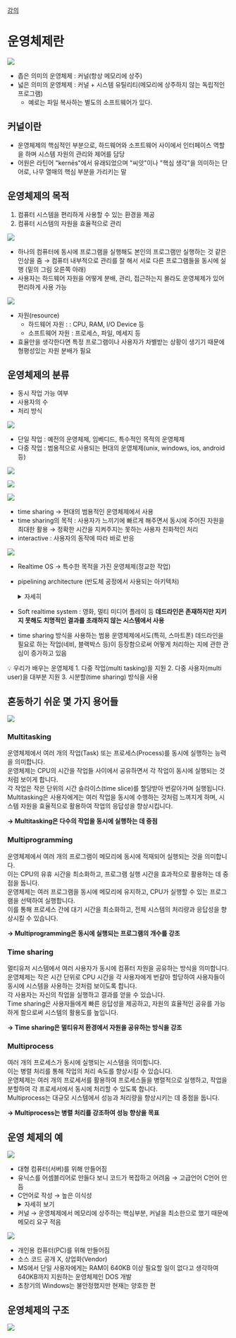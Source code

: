 [강의](https://core.ewha.ac.kr/publicview/C0101020140307151724641842?vmode=f)

# 운영체제란

![](/img/os-01-01.png)

- 좁은 의미의 운영체제 : 커널(항상 메모리에 상주)
- 넓은 의미의 운영체제 : 커널 + 시스템 유틸리티(메모리에 상주하지 않는 독립적인 프로그램)
  - 예로는 파일 복사하는 별도의 소프트웨어가 있다.

## 커널이란

- 운영체제의 핵심적인 부분으로, 하드웨어와 소프트웨어 사이에서 인터페이스 역할을 하며 시스템 자원의 관리와 제어를 담당
- 어원은 라틴어 "kernēs"에서 유래되었으며 "씨앗"이나 "핵심 생각"을 의미하는 단어로, 나무 열매의 핵심 부분을 가리키는 말

## 운영체제의 목적

1. 컴퓨터 시스템을 편리하게 사용할 수 있는 환경을 제공
2. 컴퓨터 시스템의 자원을 효율적으로 관리

![](/img/os-01-02.png)

- 하나의 컴퓨터에 동시에 프로그램을 실행해도 본인의 프로그램만 실행하는 것 같은 인상을 줌
  → 컴퓨터 내부적으로 관리를 잘 해서 서로 다른 프로그램들을 동시에 실행 (밑의 그림 오른쪽 아래)
- 사용자는 하드웨어 자원을 어떻게 분배, 관리, 접근하는지 몰라도 운영체제가 있어 편리하게 사용 가능

![](/img/os-01-03.png)

- 자원(resource)
  - 하드웨어 자원 : : CPU, RAM, I/O Device 등
  - 소프트웨어 자원 : 프로세스, 파일, 메세지 등
- 효율만을 생각한다면 특정 프로그램이나 사용자가 차별받는 상황이 생기기 때문에 형평성있는 자원 분배가 필요

## 운영체제의 분류

- 동시 작업 가능 여부
- 사용자의 수
- 처리 방식

![](/img/os-01-04.png)

- 단일 작업 : 예전의 운영체제, 임베디드, 특수적인 목적의 운영체제
- 다중 작업 : 범용적으로 사용되는 현대의 운영체제(unix, windows, ios, android 등)

![](/img/os-01-05.png)

![](/img/os-01-06.png)

![](/img/os-01-07.png)

- time sharing → 현대의 범용적인 운영체제에서 사용
- time sharing의 목적 : 사용자가 느끼기에 빠르게 해주면서 동시에 주어진 자원을 최대한 활용
  → 정확한 시간을 지켜주지는 못하는 사용자 친화적인 처리
- interactive : 사용자의 동작에 따라 바로 반응

![](/img/os-01-08.png)

- Realtime OS → 특수한 목적을 가진 운영체제(정교한 작업)
- pipelining architecture (반도체 공정에서 사용되는 아키텍처)
    <details>
    <summary>자세히</summary>
    컴퓨터 시스템에서 명령어 처리를 효율적으로 수행하기 위한 방법 중 하나입니다. 이 아키텍처는 명령어 처리를 여러 단계로 분할하고, 각 단계를 동시에 수행하여 전체 처리 속도를 향상시킵니다.
    
    파이프라인 아키텍처에서는 명령어 처리 과정을 다수의 단계로 나눕니다. 
    
    일반적으로는 인출(Instruction Fetch), 디코드(Instruction Decode), 실행(Execute), 메모리 접근(Memory Access), 결과 쓰기백(WB, Write Back) 등의 단계로 분할됩니다. 
    
    각 단계는 동일한 시간 동안 처리되며, 여러 명령어가 동시에 진행되는 것처럼 보입니다.
    
    파이프라인 아키텍처의 핵심 개념은 파이프라인 레지스터(Pipeline Register)입니다.
    
    파이프라인 레지스터는 각 단계 사이에 위치하며, 명령어가 한 단계에서 다음 단계로 전달되는데 사용됩니다. 
    
    이를 통해 여러 명령어가 동시에 처리되는 동시성(concurrency)이 실현됩니다.
    
    파이프라인 아키텍처의 장점은 다음과 같습니다:
    
    1. 성능 향상: 파이프라인을 사용하면 여러 명령어가 동시에 실행되므로 전체적인 처리 속도가 향상됩니다.
    2. 자원 활용: 파이프라인은 여러 명령어가 병렬로 처리되기 때문에 처리 단계 간에 자원을 효율적으로 활용할 수 있습니다.
    3. 설계의 단순화: 파이프라인은 처리 단계를 분리하고 각 단계를 독립적으로 설계할 수 있기 때문에 시스템 설계의 단순화를 도모합니다.
    
    그러나 파이프라인 아키텍처에는 몇 가지 주의할 점도 있습니다:
    
    4. 데이터 종속성: 명령어들 사이에 데이터 종속성이 발생할 경우 파이프라인의 효율성이 저하될 수 있습니다. 이를 해결하기 위해 파이프라인 상에서 데이터 종속성을 검출하고 처리하는 추가적인 기법이 필요합니다.
    5. 분기 예측: 분기 명령어가 파이프라인 상에서 처리되는 경우 분기 예측이 필요합니다. 잘못된 분기 예측은 파이프라인을 비워야 하므로 처리 속도에 부정적인 영향을 미칠 수 있습니다.
    6. 하드웨어 복잡성: 파이프라인 아키텍처는 하드웨어적인 복잡성을 가지고 있으며, 설계 및 구현에 대한 추가적인 비용과 복잡도를 요구할 수 있습니다.
    
    파이프라인 아키텍처는 현대 프로세서에서 널리 사용되는 중요한 설계 기법 중 하나입니다.
    이를 통해 명령어 처리의 효율성과 성능을 향상시킬 수 있습니다.
    </details>

- Soft realtime system : 영화, 멀티 미디어 플레이 등 **데드라인은 존재하지만 지키지 못해도 치명적인 결과를 초래하지 않는 시스템에서 사용**
- time sharing 방식을 사용하는 범용 운영체제에서도(특히, 스마트폰) 데드라인을 필요로 하는 작업(네비, 블랙박스 등)이 등장함으로써 어떻게 처리하는 지에 관한 관심이 증가하고 있음

<aside class="note" markdown="1">
💡 우리가 배우는 운영체제
1. 다중 작업(multi tasking)을 지원
2. 다중 사용자(multi user)을 대부분 지원
3. 시분할(time sharing) 방식을 사용
</aside>

## 혼동하기 쉬운 몇 가지 용어들

![](/img/os-01-09.png)

### Multitasking

운영체제에서 여러 개의 작업(Task) 또는 프로세스(Process)를 동시에 실행하는 능력을 의미합니다.\
운영체제는 CPU의 시간을 작업들 사이에서 공유하면서 각 작업이 동시에 실행되는 것처럼 보이게 합니다.\
각 작업은 작은 단위의 시간 슬라이스(time slice)를 할당받아 번갈아가며 실행됩니다.\
Multitasking은 사용자에게는 여러 작업을 동시에 수행하는 것처럼 느껴지게 하며, 시스템 자원을 효율적으로 활용하여 작업의 응답성을 향상시킵니다.

**→ Multitasking은 다수의 작업을 동시에 실행하는 데 중점**

### Multiprogramming

운영체제에서 여러 개의 프로그램이 메모리에 동시에 적재되어 실행되는 것을 의미합니다.\
이는 CPU의 유휴 시간을 최소화하고, 프로그램 실행 시간을 효과적으로 활용하는 데 중점을 둡니다.\
운영체제는 여러 프로그램을 동시에 메모리에 유지하고, CPU가 실행할 수 있는 프로그램을 선택하여 실행합니다.\
이를 통해 프로세스 간에 대기 시간을 최소화하고, 전체 시스템의 처리량과 응답성을 향상시킬 수 있습니다.

**→ Multiprogramming은 동시에 실행되는 프로그램의 개수를 강조**

### Time sharing

멀티유저 시스템에서 여러 사용자가 동시에 컴퓨터 자원을 공유하는 방식을 의미합니다.\
운영체제는 작은 시간 단위로 CPU 시간을 각 사용자에게 번갈아 할당하여 사용자들이 동시에 시스템을 사용하는 것처럼 보이도록 합니다.\
각 사용자는 자신의 작업을 실행하고 결과를 얻을 수 있습니다.\
Time sharing은 사용자들에게 빠른 응답성을 제공하고, 자원의 효율적인 공유를 가능하게 함으로써 시스템의 활용도를 높입니다.

**→ Time sharing은 멀티유저 환경에서 자원을 공유하는 방식을 강조**

### Multiprocess

여러 개의 프로세스가 동시에 실행되는 시스템을 의미합니다.\
이는 병렬 처리를 통해 작업의 처리 속도를 향상시킬 수 있습니다.\
운영체제는 여러 개의 프로세서를 활용하여 프로세스들을 병렬적으로 실행하고, 작업을 분할하여 각 프로세서에서 동시에 처리할 수 있도록 합니다.\
Multiprocess는 대규모 시스템에서 성능과 처리량을 향상시키는 데 중점을 둡니다.

**→ Multiprocess는 병렬 처리를 강조하여 성능 향상을 목표**

## 운영 체제의 예

![](/img/os-01-10.png)

- 대형 컴퓨터(서버)를 위해 만들어짐
- 유닉스를 어셈블리어로 만들다 보니 코드가 복잡하고 어려움 → 고급언어 C언어 만듬
- C언어로 작성 → 높은 이식성
  <details>
    <summary>자세히 보기</summary>
    1. 기계어 독립성:
     C 언어는 기계어 독립적인 특성을 가지고 있습니다. 즉, C 언어로 작성된 프로그램은 특정한 하드웨어 아키텍처에 종속되지 않고 여러 종류의 시스템에서 실행될 수 있습니다. 이는 C 언어로 작성된 UNIX 운영체제가 다양한 컴퓨터 아키텍처에서 이식 가능한 이유 중 하나입니다. C 언어로 작성된 UNIX 운영체제는 기계어와 밀접한 관련이 있는데, C 언어는 기계어와 밀접하게 상호작용하면서 하드웨어의 특성을 추상화하여 이식성을 높입니다.
  1. 어셈블리어와의 접근성:
     C 언어는 어셈블리어와 밀접한 관련이 있습니다. C 언어로 작성된 코드는 어셈블리어로 직접 변환되어 기계어로 실행됩니다. 이러한 특성은 C 언어로 작성된 운영체제가 어셈블리어와 기계어와의 접근성을 가지고 있어서 다양한 하드웨어 아키텍처에서 쉽게 이식될 수 있도록 도와줍니다. UNIX 운영체제는 C 언어로 작성되었기 때문에, 어셈블리어로 작성된 하드웨어 종속적인 코드의 양을 최소화하고, 이식성을 향상시킬 수 있었습니다.
     기계어는 컴퓨터 아키텍처에 따라 다양한 종류가 존재합니다. 각각의 컴퓨터 아키텍처는 고유한 기계어 명령어 세트를 가지고 있으며, 이러한 명령어 세트는 해당 아키텍처에서 직접 실행될 수 있는 바이너리 형태의 명령어로 구성됩니다.
     따라서, 운영체제가 기계어에 종속되지 않고 이식성을 갖추기 위해서는 여러 종류의 기계어를 지원해야 합니다. UNIX 운영체제가 C 언어로 작성되었기 때문에 이식성이 높다는 이유 중 하나는 C 언어를 기계어로 변환하는 과정에서 해당 컴퓨터 아키텍처에 맞는 기계어로 변환되기 때문입니다.
     즉, C 언어는 기계어와의 인터페이스 역할을 수행하며, 컴파일러를 통해 해당 아키텍처의 기계어로 변환됩니다. 이를 통해 UNIX 운영체제는 다양한 컴퓨터 아키텍처에서 실행될 수 있게 됩니다. 이식성이 높다는 이유는 C 언어를 중간 단계로 사용하여 기계어에 종속되지 않고 여러 아키텍처에서 실행될 수 있게 한다는 점에서 나타납니다.
  </details>
- 커널 → 운영체제에서 메모리에 상주하는 핵심부분, 커널을 최소한으로 했기 때문에 메모리 요구 적음

![](/img/os-01-11.png)

- 개인용 컴퓨터(PC)를 위해 만들어짐
- 소스 코드 공개 X, 상업화(Vendor)
- MS에서 단일 사용자에게는 RAM이 640KB 이상 필요할 일이 없다고 생각하여 640KB까지 지원하는 운영체제인 DOS 개발
- 초창기의 Windows는 불안정했지만 현재는 양호한 편

## 운영체제의 구조

![](/img/os-01-12.png)
